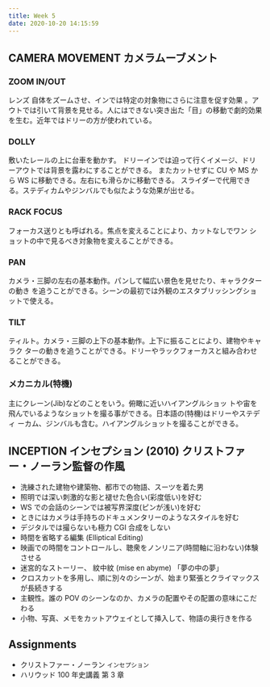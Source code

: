 ```yaml
---
title: Week 5
date: 2020-10-20 14:15:59
---
```



## CAMERA MOVEMENT カメラムーブメント

### ZOOM IN/OUT 

レンズ 自体をズームさせ、インでは特定の対象物にさらに注意を促す効果 。アウトでは引いて背景を見せる。人にはできない突き出た「目」の移動で劇的効果を生む。近年ではドリーの方が使われている。

### DOLLY

敷いたレールの上に台車を動かす。 ドリーインでは迫って行くイメージ、ドリーアウトでは背景を露わにすることができる。 またカットせずに CU や MS から WS に移動できる。左右にも滑らかに移動できる。 スライダーで代用できる。ステディカムやジンバルでも似たような効果が出せる。

### RACK FOCUS

フォーカス送りとも呼ばれる。焦点を変えることにより、カットなしでワン ショットの中で見るべき対象物を変えることができる。

### PAN

カメラ・三脚の左右の基本動作。パンして幅広い景色を見せたり、キャラクターの動き を追うことができる。シーンの最初では外観のエスタブリッシングショットで使える。

### TILT

ティルト。カメラ・三脚の上下の基本動作。上下に振ることにより、建物やキャラク ターの動きを追うことができる。ドリーやラックフォーカスと組み合わせることができる。

### メカニカル(特機)

主にクレーン(Jib)などのことをいう。俯瞰に近いハイアングルショッ トや宙を飛んでいるようなショットを撮る事ができる。日本語の(特機)はドリーやステディ ーカム、ジンバルも含む。ハイアングルショットを撮ることができる。

## INCEPTION インセプション (2010) クリストファー・ノーラン監督の作風

- 洗練された建物や建築物、都市での物語、スーツを着た男 
- 照明では深い刺激的な影と褪せた色合い(彩度低い)を好む
- WS での会話のシーンでは被写界深度(ピンが浅い)を好む 
- ときにはカメラは手持ちのドキュメンタリーのようなスタイルを好む 
- デジタルでは撮らないも極力 CGI 合成をしない
- 時間を省略する編集 (Elliptical Editing) 
- 映画での時間をコントロールし、聴衆をノンリニア(時間軸に沿わない)体験させる 
- 迷宮的なストーリー、 紋中紋 (mise en abyme) 「夢の中の夢」 
- クロスカットを多用し、順に別々のシーンが、始まり緊張とクライマックスが⻑続きする 
- 主観性。誰の POV のシーンなのか、カメラの配置やその配置の意味にこだわる 
- 小物、写真、メモをカットアウェイとして挿入して、物語の奥行きを作る

## Assignments

- クリストファー・ノーラン `インセプション`
- ハリウッド 100 年史講義 第 3 章
